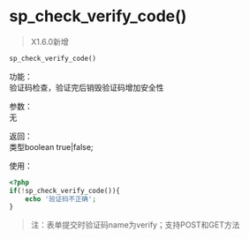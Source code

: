 # sp_check_verify_code()

> X1.6.0新增

```php
sp_check_verify_code()
```

功能：  
验证码检查，验证完后销毁验证码增加安全性

参数：  
无

返回：  
类型boolean true|false;

使用：

```php
<?php
if(!sp_check_verify_code()){
    echo '验证码不正确';
}
```

> 注：表单提交时验证码name为verify；支持POST和GET方法